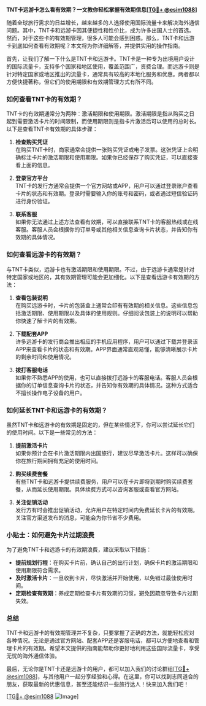 **TNT卡远游卡怎么看有效期？一文教你轻松掌握有效期信息[[TG💪+ @esim1088](https://t.me/s/esim1088)]**

随着全球旅行需求的日益增长，越来越多的人选择使用国际流量卡来解决海外通信问题。其中，TNT卡和远游卡因其便捷性和性价比，成为许多出国人士的首选。然而，对于这些卡的有效期管理，很多人可能会感到困惑。那么，TNT卡和远游卡到底如何查看有效期呢？本文将为你详细解答，并提供实用的操作指南。

首先，让我们了解一下什么是TNT卡和远游卡。TNT卡是一种专为出境用户设计的国际流量卡，支持多个国家和地区使用，覆盖范围广，资费合理。而远游卡则是针对特定国家或地区推出的流量卡，通常具有较高的本地化服务和优惠。两者都以方便快捷著称，但它们的使用期限和有效期管理方式有所不同。

### 如何查看TNT卡的有效期？

TNT卡的有效期通常分为两种：激活期限和使用期限。激活期限是指从购买之日起到需要激活卡片的时间限制，而使用期限则是指卡片激活后可以使用的总时长。以下是查看TNT卡有效期的具体步骤：

1. **检查购买凭证**  
   在购买TNT卡时，商家通常会提供一张购买凭证或电子发票。这张凭证上会明确标注卡片的激活期限和使用期限。如果你已经保存了购买凭证，可以直接查看上面的信息。

2. **登录官方平台**  
   TNT卡的发行方通常会提供一个官方网站或APP，用户可以通过登录账户查看卡片的状态和有效期。登录时需要输入你的账号和密码，或者通过短信验证码进行身份验证。

3. **联系客服**  
   如果你无法通过上述方法查看有效期，可以直接联系TNT卡的客服热线或在线客服。客服人员会根据你的订单号或其他相关信息查询卡片状态，并告知你有效期的具体情况。

### 如何查看远游卡的有效期？

与TNT卡类似，远游卡也有激活期限和使用期限。不过，由于远游卡通常是针对特定国家或地区的，其有效期管理可能会更加细化。以下是查看远游卡有效期的方法：

1. **查看包装说明**  
   在购买远游卡时，卡片的包装盒上通常会印有有效期的相关信息。这些信息包括激活期限、使用期限以及具体的使用规则。仔细阅读包装上的说明可以帮助你快速了解卡片的有效期。

2. **下载配套APP**  
   许多远游卡的发行商会推出相应的手机应用程序，用户可以通过下载并登录该APP来查看卡片的状态和有效期。APP界面通常直观易懂，能够清晰展示卡片的剩余时间和使用情况。

3. **拨打客服电话**  
   如果你不熟悉APP的使用，也可以直接拨打远游卡的客服电话。客服人员会根据你的订单信息查询卡片的状态，并告知你有效期的具体情况。这种方式适合不擅长操作电子设备的用户。

### 如何延长TNT卡和远游卡的有效期？

虽然TNT卡和远游卡的有效期是固定的，但在某些情况下，你可以尝试延长它们的使用时间。以下是一些常见的方法：

1. **提前激活卡片**  
   如果你预计会在卡片激活期限内出国旅行，建议尽早激活卡片。这样可以确保你在旅行期间拥有充足的使用时间。

2. **购买续费套餐**  
   有些TNT卡和远游卡提供续费服务，用户可以在卡片即将到期时购买续费套餐，从而延长使用期限。具体续费方式可以咨询客服或查看官方网站。

3. **关注促销活动**  
   发行方有时会推出促销活动，允许用户在特定时间内免费延长卡片的有效期。关注官方渠道发布的消息，可能会为你节省不少费用。

### 小贴士：如何避免卡片过期浪费

为了避免TNT卡和远游卡的有效期浪费，建议采取以下措施：

- **提前规划行程**：在购买卡片前，确认自己的出行计划，确保卡片的激活期限和使用期限符合需求。
- **及时激活卡片**：一旦收到卡片，尽快激活并开始使用，以免错过最佳使用时间。
- **定期检查有效期**：养成定期检查卡片有效期的习惯，避免因疏忽导致卡片过期失效。

### 总结

TNT卡和远游卡的有效期管理并不复杂，只要掌握了正确的方法，就能轻松应对各种情况。无论是通过官方网站、配套APP还是客服电话，都可以方便地查看和管理卡片的有效期。希望本文提供的指南能帮助你更好地利用这些国际流量卡，享受无忧的海外通信体验。

最后，无论你是TNT卡还是远游卡的用户，都可以加入我们的讨论群组[[TG💪+ @esim1088](https://t.me/s/esim1088)]，与其他用户一起分享经验和心得。在这里，你可以找到志同道合的朋友，获取最新的优惠信息，甚至还能结识一些旅行达人！快来加入我们吧！

[[TG💪+ @esim1088](https://t.me/s/esim1088) ![Image](https://i.postimg.cc/4NQfJmqS/Snipaste-2025-05-13-00-14-12.png)]
